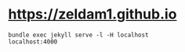 # https://zeldam1.github.io
```commandline
bundle exec jekyll serve -l -H localhost
localhost:4000
```